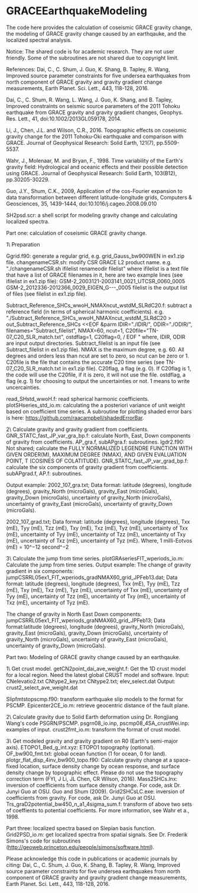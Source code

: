 # GRACEEarthquakeModeling

The code here provides the calculation of coseismic GRACE gravity change, the modeling of GRACE gravity change caused by an earthqauke, and the localized spectral analysis. 

Notice: The shared code is for academic research. They are not user friendly. 
Some of the subroutines are not shared due to copyright limit. 


References:
Dai, C., C. Shum, J. Guo, K. Shang, B. Tapley, R. Wang, Improved source parameter constraints for five undersea earthquakes from north component of GRACE gravity and gravity gradient change measurements, Earth Planet. Sci. Lett., 443, 118-128, 2016.

Dai, C., C. Shum, R. Wang, L. Wang, J. Guo, K. Shang, and B. Tapley, Improved constraints on seismic source parameters of the 2011 Tohoku earthquake from GRACE gravity and gravity gradient changes, Geophys. Res. Lett., 41, doi:10.1002/2013GL059178, 2014.

Li, J., Chen, J.L. and Wilson, C.R., 2016. Topographic effects on coseismic gravity change for the 2011 Tohoku‐Oki earthquake and comparison with GRACE. Journal of Geophysical Research: Solid Earth, 121(7), pp.5509-5537.

Wahr, J., Molenaar, M. and Bryan, F., 1998. Time variability of the Earth's gravity field: Hydrological and oceanic effects and their possible detection using GRACE. Journal of Geophysical Research: Solid Earth, 103(B12), pp.30205-30229.

Guo, J.Y., Shum, C.K., 2009, Application of the cos-Fourier expansion to data transformation between different latitude-longitude grids, Computers & Geosciences, 35, 1439-1444, doi:10.1016/j.cageo.2008.09.010


SH2psd.scr: a shell script for modeling gravity change and calculating localized spectra.


Part one: calculation of coseismic GRACE gravity change.

1\ Preparation

Ggrid.f90: generate a regular grid, e.g. grid_Gauss_bw900WEN in ex1.zip file.
changenameCSR.sh: modify CSR GRACE L2 product name.
            e.g. "./changenameCSR.sh ifilelist renameodir filelist"
            where ifilelist is a text file that have a list of GRACE filenames in it, here are two example lines (see ifilelist in ex1.zip file):
            GSM-2_2003121-2003141_0021_UTCSR_0060_0005
            GSM-2_2012336-2012366_0029_EIGEN_G---_0005
            filelist is the output list of files (see filelist in ex1.zip file).
            
Subtract_Reference_SHCs_wwoH_NMAXncut_wstdM_SLRdC20.f: subtract a reference field (in terms of spherical harmonic coefficients).
            e.g. 
            "./Subtract_Reference_SHCs_wwoH_NMAXncut_wstdM_SLRdC20 >  out_Subtract_Reference_SHCs <<EOF
&parm
   IDIR="./IDIR/", 
   ODIR="./ODIR/",
   filenames="Subtract_filelist",
   NMAX=60,
   ncut=1,
   C20file="TN-07_C20_SLR_match.txt",
   ostdflag=1,
   C20flag=0,
   /
EOF
"
            where, IDIR, ODIR are input output directories. 
            Subtract_filelist is an input file (see Subtract_filelist in ex1.zip file).
            NMAX is the maximum degree, e.g. 60. 
            All degrees and orders less than ncut are set to zero, so ncut can be zero or 1.
            C20file is the file that contains the accurate C20 time series (see TN-07_C20_SLR_match.txt in ex1.zip file). 
            C20flag, a flag (e.g. 0). If C20flag is 1, the code will use the C20file, if it is zero, it will not use the file.
            ostdflag, a flag (e.g. 1) for choosing to output the uncertainties or not. 1 means to write uncercainties.

read_SHstd_wwoH.f: read spherical harmonic coefficients.
plotSHseries_std_io.m: calculating the a posteriori variance of unit weight based on coefficient time series. A subroutine for plotting shaded error bars is here: https://github.com/raacampbell/shadedErrorBar.

2\ Calculate gravity and gravity gradient from coefficients.
GNR_STATC_fast_JP_var_gra_bp.f: calculate North, East, Down components of gravity from coefficients.
AP_gra.f, subAPgra.f: subroutines.
lgdr2.f90: Not shared; calculate the FULLY NORMALIZED LEGENDRE FUNCTION WITH GIVEN ORDER(M), MAXIMUM DEGREE (NMAX), AND GIVEN EVALUATION POINT, T (COSINES OF COLATITUDE).
GNR_STATC_fast_JP_var_grad_bp.f: calculate the six components of gravity gradient from coefficients.
subAPgrad.f, AP.f: subroutines.


Output example: 2002_107_gra.txt; Data format: latitude (degrees), longitude (degrees), gravity_North (microGals), gravity_East (microGals), gravity_Down (microGals), uncertainty of gravity_North (microGals), uncertainty of gravity_East (microGals), uncertainty of gravity_Down (microGals).

2002_107_grad.txt; Data format: latitude (degrees), longitude (degrees), Txx (mE), Tyy (mE), Tzz (mE), Txy (mE), Txz (mE), Tyz (mE), uncertainty of Txx (mE), uncertainty of Tyy (mE), uncertainty of Tzz (mE), uncertainty of Txy (mE), uncertainty of Txz (mE), uncertainty of Tyz (mE). Where, 1 milli-Eotvos (mE) = 10^−12 second^−2

3\ Calculate the jump from time series.
plotGRAseriesFIT_wperiods_io.m: Calculate the jump from time series.
Output example: The change of gravity gradient in six components: jumpCSRRL05ex1_FIT_wperiods_gradNMAX60_grid_JPFeb13.dat; 
Data format: latitude (degrees), longitude (degrees), Txx (mE), Tyy (mE), Tzz (mE), Txy (mE), Txz (mE), Tyz (mE), uncertainty of Txx (mE), uncertainty of Tyy (mE), uncertainty of Tzz (mE), uncertainty of Txy (mE), uncertainty of Txz (mE), uncertainty of Tyz (mE). 

The change of gravity in North East Down components: jumpCSRRL05ex1_FIT_wperiods_graNMAX60_grid_JPFeb13;
Data format:latitude (degrees), longitude (degrees), gravity_North (microGals), gravity_East (microGals), gravity_Down (microGals), uncertainty of gravity_North (microGals), uncertainty of gravity_East (microGals), uncertainty of gravity_Down (microGals).

Part two: Modeling of GRACE gravity change caused by an earthqauke.

1\ Get crust model.
getCN2point_dai_ave_weight.f: Get the 1D crust model for a local region. Need the latest global CRUST model and software. 
Input: CNelevatio2.txt  CNtype2_key.txt  CNtype2.txt; elev_select.dat
Output: crust2_select_ave_weight.dat

Slipfmtstopscmp.f90: transform earthquake slip models to the format for PSCMP.
Epicenter2CE_io.m: retrieve geocentric distance of the fault plane.

2\ Calculate gravity due to Solid Earth deformation using Dr. Rongjiang Wang's code PSGRN/PSCMP.
psgrn08_io.inp, pscmp08_4SA_crustWei.inp: examples of input.
crust2fmt_io.m: transform the format of crust model.

3\ Get modeled gravity and gravity gradient on R0 (Earth's semi-major axis).
ETOPO1_Bed_g_int.xyz: ETOPO1 topography (optional).
OF_bw900_fmt.txt: global ocean function (1 for ocean, 0 for land).
plotgr_flat_disp_4inv_bw900_topo.f90: Calculate gravity change at a space-fixed location, surface density change by ocean response, and surface density change by topographic effect.
            Please do not use the topography correction term (FYI, J Li, JL Chen, CR Wilson, 2016).
Mass2SHCs.lnx: inversion of coefficients from surface density change. For code, ask Dr. Junyi Guo at OSU. Guo and Shum (2009).
Grid2SHCsLC.exe: inversion of coefficients from gravity. For code, ask Dr. Junyi Guo at OSU.
Trs_graD2potential_bw450_n_a1_4sigma_sum.f: transform of above two sets of coeffients to potential coefficients. For more information, see Wahr et a., 1998.


Part three: localized spectra based on Slepian basis function.
Grid2PSD_io.m: get localized spectra from spatial signals. See Dr. Frederik Simons's code for subroutines (http://geoweb.princeton.edu/people/simons/software.html).


Please acknowledge this code in publications or academic journals by citing:
Dai, C., C. Shum, J. Guo, K. Shang, B. Tapley, R. Wang, Improved source parameter constraints for five undersea earthquakes from north component of GRACE gravity and gravity gradient change measurements, Earth Planet. Sci. Lett., 443, 118-128, 2016.



